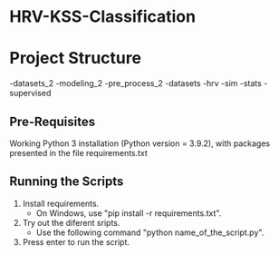 # HRV-KSS-Classification

# Project Structure
-datasets_2
-modeling_2
-pre_process_2
    -datasets
        -hrv
        -sim
        -stats
        -supervised

Pre-Requisites
--------------

Working Python 3 installation (Python version = 3.9.2), with packages presented in the file requirements.txt


Running the Scripts
-------------------

1. Install requirements.
   * On Windows, use "pip install -r requirements.txt".
2. Try out the diferent sripts.
   * Use the following command "python name_of_the_script.py".
3. Press enter to run the script.

